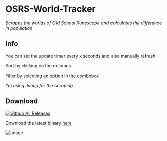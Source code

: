 # OSRS-World-Tracker
*Scrapes the worlds of Old School Runescape and calculates the difference in population*

Info
-------------------------

You can set the update timer every x seconds and also manually refresh

Sort by clicking on the columns

Filter by selecting an option in the combobox


*I'm using Jsoup for the scraping*

Download
-------------------------

[![Github All Releases](https://img.shields.io/github/downloads/realatix/osrs-world-tracker/total.svg?maxAge=2592000)](https://github.com/RealAtix/OSRS-World-Tracker/releases)

Download the latest binary [here](https://github.com/RealAtix/OSRS-World-Tracker/releases)

![image](http://i.imgur.com/KJZi8h9.png)

